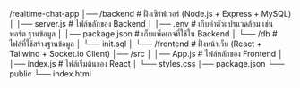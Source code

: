/realtime-chat-app
│── /backend       # ฝั่งเซิร์ฟเวอร์ (Node.js + Express + MySQL)
│   │── server.js  # ไฟล์หลักของ Backend
│   │── .env       # เก็บค่าตัวแปรแวดล้อม เช่น พอร์ต ฐานข้อมูล
│   │── package.json # เก็บแพ็คเกจที่ใช้ใน Backend
│   └── /db        # ไฟล์ที่ใช้สร้างฐานข้อมูล
│       └── init.sql
│
└── /frontend      # ฝั่งหน้าเว็บ (React + Tailwind + Socket.io Client)
    │── /src
    │   │── App.js  # ไฟล์หลักของ Frontend
    │   │── index.js # ไฟล์เริ่มต้นของ React
    │   └── styles.css
    │── package.json
    └── public
        └── index.html
